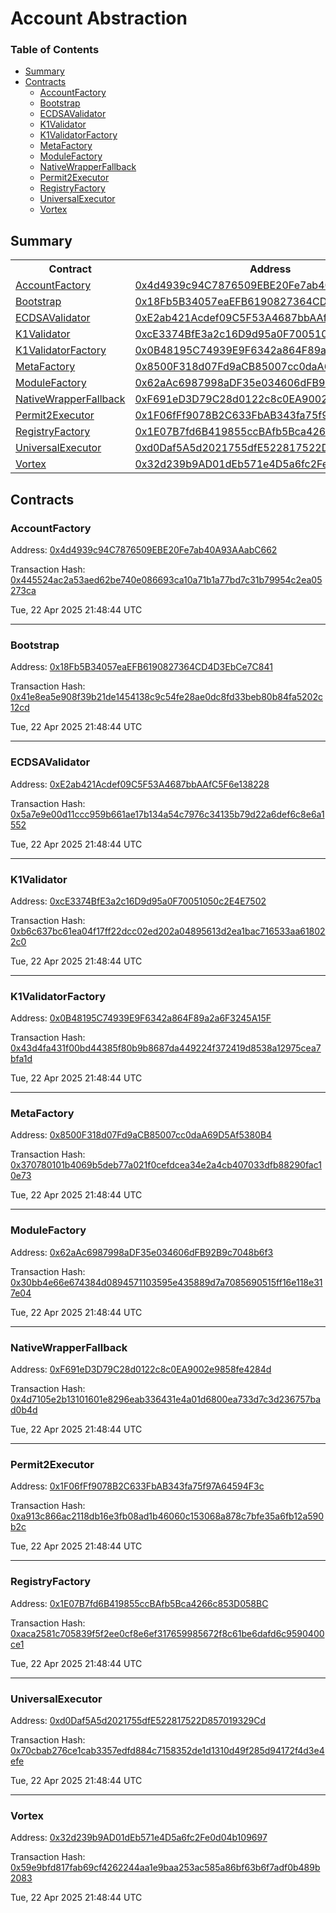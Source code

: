# Account Abstraction

### Table of Contents

- [Summary](#summary)
- [Contracts](#contracts)
  - [AccountFactory](#accountfactory)
  - [Bootstrap](#bootstrap)
  - [ECDSAValidator](#ecdsavalidator)
  - [K1Validator](#k1validator)
  - [K1ValidatorFactory](#k1validatorfactory)
  - [MetaFactory](#metafactory)
  - [ModuleFactory](#modulefactory)
  - [NativeWrapperFallback](#nativewrapperfallback)
  - [Permit2Executor](#permit2executor)
  - [RegistryFactory](#registryfactory)
  - [UniversalExecutor](#universalexecutor)
  - [Vortex](#vortex)

## Summary

<table>
<tr>
	<th>Contract</th>
	<th>Address</th>
	<th>Version</th>
</tr>
<tr>
	<td><a href="https://github.com/fomoweth/account-abstraction/blob/main/src/factories/AccountFactory.sol" target="_blank">AccountFactory</a></td>
	<td><a href="https://sepolia.basescan.org/address/0x4d4939c94C7876509EBE20Fe7ab40A93AAabC662" target="_blank">0x4d4939c94C7876509EBE20Fe7ab40A93AAabC662</a></td>
	<td>1.0.0</td>
</tr>
<tr>
	<td><a href="https://github.com/fomoweth/account-abstraction/blob/main/src/Bootstrap.sol" target="_blank">Bootstrap</a></td>
	<td><a href="https://sepolia.basescan.org/address/0x18Fb5B34057eaEFB6190827364CD4D3EbCe7C841" target="_blank">0x18Fb5B34057eaEFB6190827364CD4D3EbCe7C841</a></td>
	<td>1.0.0</td>
</tr>
<tr>
	<td><a href="https://github.com/fomoweth/account-abstraction/blob/main/src/modules/validators/ECDSAValidator.sol" target="_blank">ECDSAValidator</a></td>
	<td><a href="https://sepolia.basescan.org/address/0xE2ab421Acdef09C5F53A4687bbAAfC5F6e138228" target="_blank">0xE2ab421Acdef09C5F53A4687bbAAfC5F6e138228</a></td>
	<td>1.0.0</td>
</tr>
<tr>
	<td><a href="https://github.com/fomoweth/account-abstraction/blob/main/src/modules/validators/K1Validator.sol" target="_blank">K1Validator</a></td>
	<td><a href="https://sepolia.basescan.org/address/0xcE3374BfE3a2c16D9d95a0F70051050c2E4E7502" target="_blank">0xcE3374BfE3a2c16D9d95a0F70051050c2E4E7502</a></td>
	<td>1.0.0</td>
</tr>
<tr>
	<td><a href="https://github.com/fomoweth/account-abstraction/blob/main/src/factories/K1ValidatorFactory.sol" target="_blank">K1ValidatorFactory</a></td>
	<td><a href="https://sepolia.basescan.org/address/0x0B48195C74939E9F6342a864F89a2a6F3245A15F" target="_blank">0x0B48195C74939E9F6342a864F89a2a6F3245A15F</a></td>
	<td>1.0.0</td>
</tr>
<tr>
	<td><a href="https://github.com/fomoweth/account-abstraction/blob/main/src/factories/MetaFactory.sol" target="_blank">MetaFactory</a></td>
	<td><a href="https://sepolia.basescan.org/address/0x8500F318d07Fd9aCB85007cc0daA69D5Af5380B4" target="_blank">0x8500F318d07Fd9aCB85007cc0daA69D5Af5380B4</a></td>
	<td>1.0.0</td>
</tr>
<tr>
	<td><a href="https://github.com/fomoweth/account-abstraction/blob/main/src/factories/ModuleFactory.sol" target="_blank">ModuleFactory</a></td>
	<td><a href="https://sepolia.basescan.org/address/0x62aAc6987998aDF35e034606dFB92B9c7048b6f3" target="_blank">0x62aAc6987998aDF35e034606dFB92B9c7048b6f3</a></td>
	<td>1.0.0</td>
</tr>
<tr>
	<td><a href="https://github.com/fomoweth/account-abstraction/blob/main/src/modules/fallbacks/NativeWrapperFallback.sol" target="_blank">NativeWrapperFallback</a></td>
	<td><a href="https://sepolia.basescan.org/address/0xF691eD3D79C28d0122c8c0EA9002e9858fe4284d" target="_blank">0xF691eD3D79C28d0122c8c0EA9002e9858fe4284d</a></td>
	<td>1.0.0</td>
</tr>
<tr>
	<td><a href="https://github.com/fomoweth/account-abstraction/blob/main/src/modules/executors/Permit2Executor.sol" target="_blank">Permit2Executor</a></td>
	<td><a href="https://sepolia.basescan.org/address/0x1F06fFf9078B2C633FbAB343fa75f97A64594F3c" target="_blank">0x1F06fFf9078B2C633FbAB343fa75f97A64594F3c</a></td>
	<td>1.0.0</td>
</tr>
<tr>
	<td><a href="https://github.com/fomoweth/account-abstraction/blob/main/src/factories/RegistryFactory.sol" target="_blank">RegistryFactory</a></td>
	<td><a href="https://sepolia.basescan.org/address/0x1E07B7fd6B419855ccBAfb5Bca4266c853D058BC" target="_blank">0x1E07B7fd6B419855ccBAfb5Bca4266c853D058BC</a></td>
	<td>1.0.0</td>
</tr>
<tr>
	<td><a href="https://github.com/fomoweth/account-abstraction/blob/main/src/modules/executors/UniversalExecutor.sol" target="_blank">UniversalExecutor</a></td>
	<td><a href="https://sepolia.basescan.org/address/0xd0Daf5A5d2021755dfE522817522D857019329Cd" target="_blank">0xd0Daf5A5d2021755dfE522817522D857019329Cd</a></td>
	<td>1.0.0</td>
</tr>
<tr>
	<td><a href="https://github.com/fomoweth/account-abstraction/blob/main/src/Vortex.sol" target="_blank">Vortex</a></td>
	<td><a href="https://sepolia.basescan.org/address/0x32d239b9AD01dEb571e4D5a6fc2Fe0d04b109697" target="_blank">0x32d239b9AD01dEb571e4D5a6fc2Fe0d04b109697</a></td>
	<td>1.0.0</td>
</tr></table>

## Contracts

### AccountFactory

Address: [0x4d4939c94C7876509EBE20Fe7ab40A93AAabC662](https://sepolia.basescan.org/address/0x4d4939c94C7876509EBE20Fe7ab40A93AAabC662)

Transaction Hash: [0x445524ac2a53aed62be740e086693ca10a71b1a77bd7c31b79954c2ea05273ca](https://sepolia.basescan.org/tx/0x445524ac2a53aed62be740e086693ca10a71b1a77bd7c31b79954c2ea05273ca)

Tue, 22 Apr 2025 21:48:44 UTC

---

### Bootstrap

Address: [0x18Fb5B34057eaEFB6190827364CD4D3EbCe7C841](https://sepolia.basescan.org/address/0x18Fb5B34057eaEFB6190827364CD4D3EbCe7C841)

Transaction Hash: [0x41e8ea5e908f39b21de1454138c9c54fe28ae0dc8fd33beb80b84fa5202c12cd](https://sepolia.basescan.org/tx/0x41e8ea5e908f39b21de1454138c9c54fe28ae0dc8fd33beb80b84fa5202c12cd)

Tue, 22 Apr 2025 21:48:44 UTC

---

### ECDSAValidator

Address: [0xE2ab421Acdef09C5F53A4687bbAAfC5F6e138228](https://sepolia.basescan.org/address/0xE2ab421Acdef09C5F53A4687bbAAfC5F6e138228)

Transaction Hash: [0x5a7e9e00d11ccc959b661ae17b134a54c7976c34135b79d22a6def6c8e6a1552](https://sepolia.basescan.org/tx/0x5a7e9e00d11ccc959b661ae17b134a54c7976c34135b79d22a6def6c8e6a1552)

Tue, 22 Apr 2025 21:48:44 UTC

---

### K1Validator

Address: [0xcE3374BfE3a2c16D9d95a0F70051050c2E4E7502](https://sepolia.basescan.org/address/0xcE3374BfE3a2c16D9d95a0F70051050c2E4E7502)

Transaction Hash: [0xb6c637bc61ea04f17ff22dcc02ed202a04895613d2ea1bac716533aa618022c0](https://sepolia.basescan.org/tx/0xb6c637bc61ea04f17ff22dcc02ed202a04895613d2ea1bac716533aa618022c0)

Tue, 22 Apr 2025 21:48:44 UTC

---

### K1ValidatorFactory

Address: [0x0B48195C74939E9F6342a864F89a2a6F3245A15F](https://sepolia.basescan.org/address/0x0B48195C74939E9F6342a864F89a2a6F3245A15F)

Transaction Hash: [0x43d4fa431f00bd44385f80b9b8687da449224f372419d8538a12975cea7bfa1d](https://sepolia.basescan.org/tx/0x43d4fa431f00bd44385f80b9b8687da449224f372419d8538a12975cea7bfa1d)

Tue, 22 Apr 2025 21:48:44 UTC

---

### MetaFactory

Address: [0x8500F318d07Fd9aCB85007cc0daA69D5Af5380B4](https://sepolia.basescan.org/address/0x8500F318d07Fd9aCB85007cc0daA69D5Af5380B4)

Transaction Hash: [0x370780101b4069b5deb77a021f0cefdcea34e2a4cb407033dfb88290fac10e73](https://sepolia.basescan.org/tx/0x370780101b4069b5deb77a021f0cefdcea34e2a4cb407033dfb88290fac10e73)

Tue, 22 Apr 2025 21:48:44 UTC

---

### ModuleFactory

Address: [0x62aAc6987998aDF35e034606dFB92B9c7048b6f3](https://sepolia.basescan.org/address/0x62aAc6987998aDF35e034606dFB92B9c7048b6f3)

Transaction Hash: [0x30bb4e66e674384d0894571103595e435889d7a7085690515ff16e118e317e04](https://sepolia.basescan.org/tx/0x30bb4e66e674384d0894571103595e435889d7a7085690515ff16e118e317e04)

Tue, 22 Apr 2025 21:48:44 UTC

---

### NativeWrapperFallback

Address: [0xF691eD3D79C28d0122c8c0EA9002e9858fe4284d](https://sepolia.basescan.org/address/0xF691eD3D79C28d0122c8c0EA9002e9858fe4284d)

Transaction Hash: [0x4d7105e2b13101601e8296eab336431e4a01d6800ea733d7c3d236757bad0b4d](https://sepolia.basescan.org/tx/0x4d7105e2b13101601e8296eab336431e4a01d6800ea733d7c3d236757bad0b4d)

Tue, 22 Apr 2025 21:48:44 UTC

---

### Permit2Executor

Address: [0x1F06fFf9078B2C633FbAB343fa75f97A64594F3c](https://sepolia.basescan.org/address/0x1F06fFf9078B2C633FbAB343fa75f97A64594F3c)

Transaction Hash: [0xa913c866ac2118db16e3fb08ad1b46060c153068a878c7bfe35a6fb12a590b2c](https://sepolia.basescan.org/tx/0xa913c866ac2118db16e3fb08ad1b46060c153068a878c7bfe35a6fb12a590b2c)

Tue, 22 Apr 2025 21:48:44 UTC

---

### RegistryFactory

Address: [0x1E07B7fd6B419855ccBAfb5Bca4266c853D058BC](https://sepolia.basescan.org/address/0x1E07B7fd6B419855ccBAfb5Bca4266c853D058BC)

Transaction Hash: [0xaca2581c705839f5f2ee0cf8e6ef317659985672f8c61be6dafd6c9590400ce1](https://sepolia.basescan.org/tx/0xaca2581c705839f5f2ee0cf8e6ef317659985672f8c61be6dafd6c9590400ce1)

Tue, 22 Apr 2025 21:48:44 UTC

---

### UniversalExecutor

Address: [0xd0Daf5A5d2021755dfE522817522D857019329Cd](https://sepolia.basescan.org/address/0xd0Daf5A5d2021755dfE522817522D857019329Cd)

Transaction Hash: [0x70cbab276ce1cab3357edfd884c7158352de1d1310d49f285d94172f4d3e4efe](https://sepolia.basescan.org/tx/0x70cbab276ce1cab3357edfd884c7158352de1d1310d49f285d94172f4d3e4efe)

Tue, 22 Apr 2025 21:48:44 UTC

---

### Vortex

Address: [0x32d239b9AD01dEb571e4D5a6fc2Fe0d04b109697](https://sepolia.basescan.org/address/0x32d239b9AD01dEb571e4D5a6fc2Fe0d04b109697)

Transaction Hash: [0x59e9bfd817fab69cf4262244aa1e9baa253ac585a86bf63b6f7adf0b489b2083](https://sepolia.basescan.org/tx/0x59e9bfd817fab69cf4262244aa1e9baa253ac585a86bf63b6f7adf0b489b2083)

Tue, 22 Apr 2025 21:48:44 UTC
